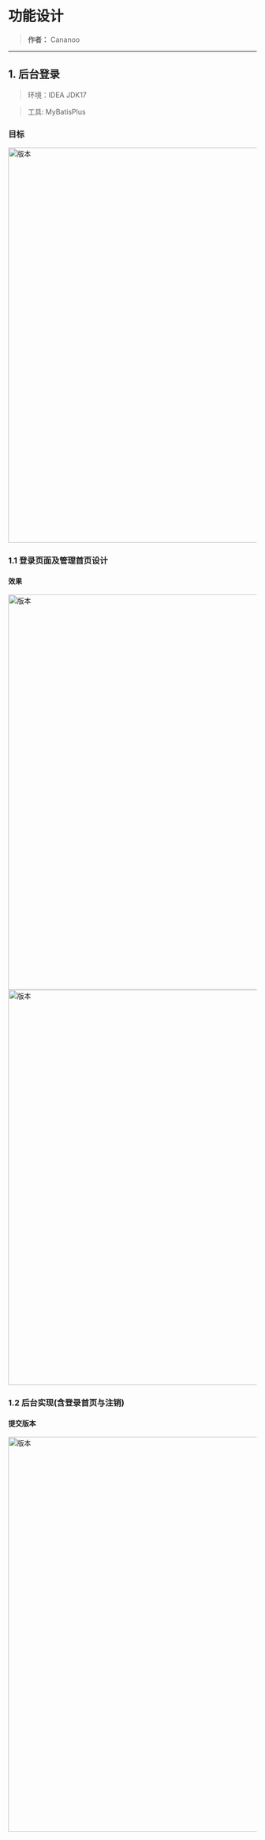 # 功能设计
> **作者：** Cananoo

---

## 1. 后台登录 
> 环境：IDEA JDK17

> 工具: MyBatisPlus 


### 目标 

 <img src="https://user-images.githubusercontent.com/103165360/262549854-21edb89c-2bc7-4f87-99f6-4aa30ccae114.png" alt="版本" width="800"> 



### 1.1 登录页面及管理首页设计

#### 效果 
 <img src="https://user-images.githubusercontent.com/103165360/262553975-4a038387-7155-4b9f-9dbf-3799adc7891b.png" alt="版本" width="800"> 


 <img src="https://user-images.githubusercontent.com/103165360/262555244-2ec04507-acf8-4c7e-ab37-553f09b80f5f.png" alt="版本" width="800"> 


### 1.2 后台实现(含登录首页与注销)

#### 提交版本  
  <img src="https://user-images.githubusercontent.com/103165360/262608444-cb681428-5200-49ea-80d9-8c38172de7bb.png" alt="版本" width="800">  

